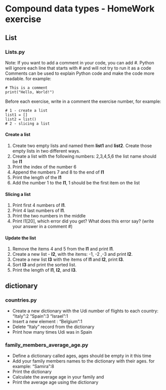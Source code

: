 #  Compound data types - HomeWork exercise 

## List

### Lists.py

Note: If you want to add a comment in your code, you can add #. 
Python will ignore each line that starts with # and will not try to run it as a code
Comments can be used to explain Python code and  make the code more readable.
for example:

    # This is a comment
    print("Hello, World!")



Before each exercise, write in a comment the exercise number, for example:

    # 1 - create a list
    list1 = []
    list2 = list()
    # 2 - slicing a list

#### Create a list 

1. Create two empty lists and named them **list1** and **list2**. Create those empty lists in two different ways.
2. Create a list with the following numbers: 2,3,4,5,6 the list name should be **l1**
3. Print the index of the number 6
4. Append the numbers 7 and 8 to the end of **l1**
5. Print the length of the **l1**
6. Add the number 1 to the **l1**, 1 should be the first item on the list

#### Slicing a list

1. Print first 4 numbers of **l1**. 
2. Print 4 last numbers of **l1**. 
3. Print the two numbers in the middle
4. Print l1[20], which error did you get? What does this error say? (write your answer in a comment #)
	
#### Update the list 

1. Remove the items 4 and 5 from the **l1** and print **l1**.
2. Create a new list - **l2**, with the items: -1, -2 ,-3 and print **l2**.
3. Create a new list **l3** with the items of **l1** and **l2**, print **l3**.
4. Sort **l3** and print the sorted list.
5. Print the length of **l1**, **l2**, and **l3**.


## dictionary


### countries.py 

- Create a new dictionary with the Udi number of flights to each country:  “Italy”:2 “Spain”:3  “Israel”:1
- Insert a new element :
“Belgium”:1
- Delete “Italy” record from the dictionary
- Print how many times Udi was in Spain 
  

### family_members_average_age.py

- Define a dictionary called ages, ages should be empty in it this time
- Add your family members names to the dictionary with their ages. 
   for example: “Samira”:8 
- Print the dictionary
- Calculate the average age in your family and 
- Print the average age using the dictionary
